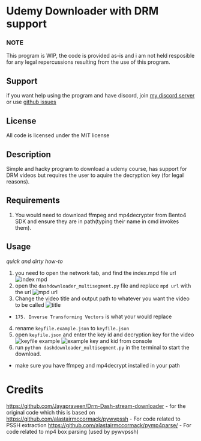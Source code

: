 # Udemy Downloader with DRM support

### NOTE
This program is WIP, the code is provided as-is and i am not held resposible for any legal repercussions resulting from the use of this program.

## Support
if you want help using the program and have discord, join [my discord server](https://discord.gg/5B3XVb4RRX) or use [github issues](https://github.com/Puyodead1/udemy-downloader/issues)

## License
All code is licensed under the MIT license

## Description
Simple and hacky program to download a udemy course, has support for DRM videos but requires the user to aquire the decryption key (for legal reasons).

## Requirements
1. You would need to download ffmpeg and mp4decrypter from Bento4 SDK and ensure they are in path(typing their name in cmd invokes them).

## Usage
*quick and dirty how-to*
1. you need to open the network tab, and find the index.mpd file url
![index mpd](https://i.imgur.com/MW78CAu.png)
2. open the `dashdownloader_multisegment.py` file and replace ``mpd url`` with the url
![mpd url](https://i.imgur.com/YfGSPKd.png)
3. Change the video title and output path to whatever you want the video to be called
![title](https://i.imgur.com/lymSmag.png)
- ``175. Inverse Transforming Vectors`` is what your would replace
4. rename ``keyfile.example.json`` to ``keyfile.json``
5. open ``keyfile.json`` and enter the key id and decryption key for the video
![keyfile example](https://i.imgur.com/naABWva.png)
![example key and kid from console](https://i.imgur.com/awgndZA.png)
6. run ``python dashdownloader_multisegment.py`` in the terminal to start the download.
- make sure you have ffmpeg and mp4decrypt installed in your path

# Credits
https://github.com/Jayapraveen/Drm-Dash-stream-downloader - for the original code which this is based on
https://github.com/alastairmccormack/pywvpssh - For code related to PSSH extraction
https://github.com/alastairmccormack/pymp4parse/ - For code related to mp4 box parsing (used by pywvpssh)
